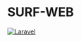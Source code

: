 # SURF-WEB

[![Laravel](https://github.com/SLNE-Development/surf-web/actions/workflows/build-and-publish.yml/badge.svg?branch=master)](https://github.com/SLNE-Development/surf-web/actions/workflows/build-and-publish.yml)
